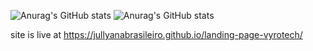 ![Anurag's GitHub stats](https://github-readme-stats.vercel.app/api?username=jullyanabrasileiroa&show_icons=true)
![Anurag's GitHub stats](https://github-readme-stats.vercel.app/api?username=jullyanabrasileiro&hide=contribs,prs)


site is live at https://jullyanabrasileiro.github.io/landing-page-vyrotech/

